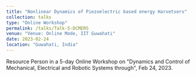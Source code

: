 ```yaml
---
title: "Nonlinear Dynamics of Piezoelectric based energy Harvetsers"
collection: talks
type: "Online Workshop"
permalink: /talks/Talk-5-DCMERS
venue: "Venue: Online Mode, IIT Guwahati"
date: 2023-02-24
location: "Guwahati, India"
---
```


Resource Person in a 5-day Online Workshop on "Dynamics and Control of Mechanical, Electrical and Robotic Systems through", Feb 24, 2023.
